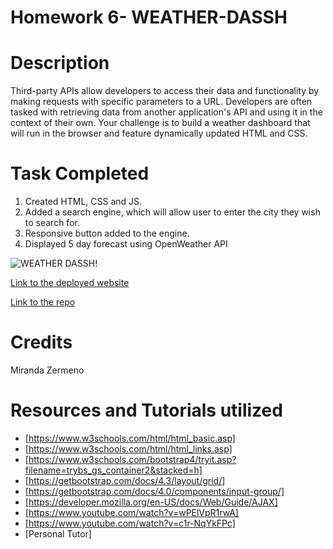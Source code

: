 # Homework 6- WEATHER-DASSH

# Description 

Third-party APIs allow developers to access their data and functionality by making requests with specific parameters to a URL. Developers are often tasked with retrieving data from another application's API and using it in the context of their own. Your challenge is to build a weather dashboard that will run in the browser and feature dynamically updated HTML and CSS.

# Task Completed

1. Created HTML, CSS and JS. 
2. Added a search engine, which will allow user to enter the city they wish to search for. 
3. Responsive button added to the engine. 
4. Displayed 5 day forecast using OpenWeather API

![WEATHER DASSH!](https://user-images.githubusercontent.com/87839888/135187426-47b9b66f-fe5e-4293-8caa-c4625114d672.png)


[Link to the deployed website](https://zermeno94.github.io/WEATHER-DASSH/)

[Link to the repo](https://github.com/Zermeno94/WEATHER-DASSH)

# Credits 
Miranda Zermeno

# Resources and Tutorials utilized 

* [https://www.w3schools.com/html/html_basic.asp]
* [https://www.w3schools.com/html/html_links.asp]
* [https://www.w3schools.com/bootstrap4/tryit.asp?filename=trybs_gs_container2&stacked=h]
* [https://getbootstrap.com/docs/4.3/layout/grid/]
* [https://getbootstrap.com/docs/4.0/components/input-group/]
* [https://developer.mozilla.org/en-US/docs/Web/Guide/AJAX]
* [https://www.youtube.com/watch?v=wPElVpR1rwA]
* [https://www.youtube.com/watch?v=c1r-NqYkFPc]
* [Personal Tutor]


